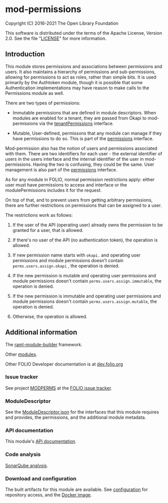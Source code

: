 # mod-permissions

Copyright (C) 2016-2021 The Open Library Foundation

This software is distributed under the terms of the Apache License,
Version 2.0. See the file "[LICENSE](LICENSE)" for more information.

## Introduction

This module stores permissions and associations between permissions and users.
It also maintains a hierarchy of permissions and sub-permissions, allowing for
permissions to act as roles, rather than simple bits. It is used primarily by
the Authtoken module, though it is possible that some Authentication
implementations may have reason to make calls to the Permissions module as well.

There are two types of permissions:

*  Immutable permissions that are defined in module descriptors. When modules
   are enabled for a tenant, they are passed from Okapi to mod-permissions via
   the [tenantPermissions](ramls/tenantPermissions.raml) interface.

*  Mutable, User-defined, permissons that any module can manage if they
   have permissions to do so. This is part of the
   [permissions](ramls/permissions.raml) interface.

Mod-permission also has the notion of users and permissions associated
with them. There are two identifiers for each user - the external identifier
of users in the users interface and the internal identifier of the user
in mod-permissions. Having the two is confusing, they could be the same.
User management is also part of the [permissions](ramls/permissions.raml)
interface.

As for any module in FOLIO, normal permission restrictions apply: either
user must have permissions to access and interface or the modulePermissions
includes it for the request.

On top of that, and to prevent users from getting arbitrary permissions,
there are further restrictions on permissions that can be assigned to a user.

The restrictions work as follows:

1. If the user of the API (operating user) already owns the permission to be granted
for a user, that is allowed.

2. If there's no user of the API (no authentication token), the operation is allowed.

3. If new permission name starts with `okapi.` and operating user permissions and module permissions
doesn't contain `perms.users.assign.okapi` , the operation is denied.

4. If the new permission is mutable and operating user permissions and module permissions
doesn't contain `perms.users.assign.immutable`, the operation is denied.

5. If the new permission is immutable and operating user permissions and module permissions
doesn't contain `perms.users.assign.mutable`, the operation is denied.

6. Otherwise, the operation is allowed.

## Additional information

The [raml-module-builder](https://github.com/folio-org/raml-module-builder) framework.

Other [modules](https://dev.folio.org/source-code/#server-side).

Other FOLIO Developer documentation is at [dev.folio.org](https://dev.folio.org/)

### Issue tracker

See project [MODPERMS](https://issues.folio.org/browse/MODPERMS)
at the [FOLIO issue tracker](https://dev.folio.org/guidelines/issue-tracker).

### ModuleDescriptor

See the [ModuleDescriptor.json](descriptors/ModuleDescriptor-template.json)
for the interfaces that this module requires and provides, the permissions,
and the additional module metadata.

### API documentation

This module's [API documentation](https://dev.folio.org/reference/api/#mod-permissions).

### Code analysis

[SonarQube analysis](https://sonarcloud.io/dashboard?id=org.folio%3Amod-permissions).

### Download and configuration

The built artifacts for this module are available.
See [configuration](https://dev.folio.org/download/artifacts) for repository access,
and the [Docker image](https://hub.docker.com/r/folioorg/mod-permissions/).

